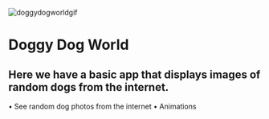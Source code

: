 ![doggydogworldgif](https://user-images.githubusercontent.com/59205692/139514552-dabd1dc9-5d73-41b1-a65b-f90e38302761.gif)
# Doggy Dog World

Here we have a basic app that displays images of random dogs from the internet. 
------------
• See random dog photos from the internet
• Animations



